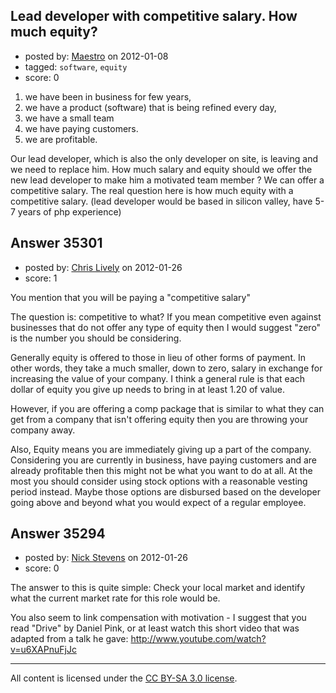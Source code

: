 ## Lead developer with competitive salary. How much equity?

- posted by: [Maestro](https://stackexchange.com/users/-1/15491-maestro) on 2012-01-08
- tagged: `software`, `equity`
- score: 0

1. we have been in business for few years, 
2. we have a product (software) that is being refined every day, 
3. we have a small team
4. we have paying customers.
5. we are profitable.
 
Our lead developer, which is also the only developer on site, is leaving and we need to replace him. 
How much salary and equity should we offer the new lead developer to make him a motivated team member ? We can offer a competitive salary. The real question here is how much equity with a competitive salary.
(lead developer would be based in silicon valley, have 5-7 years of php experience)


## Answer 35301

- posted by: [Chris Lively](https://stackexchange.com/users/-1/1306-chris-lively) on 2012-01-26
- score: 1

You mention that you will be paying a "competitive salary"

The question is: competitive to what?  If you mean competitive even against businesses that do not offer any type of equity then I would suggest "zero" is the number you should be considering.

Generally equity is offered to those in lieu of other forms of payment.  In other words, they take a much smaller, down to zero, salary in exchange for increasing the value of your company.  I think a general rule is that each dollar of equity you give up needs to bring in at least 1.20 of value.

However, if you are offering a comp package that is similar to what they can get from a company that isn't offering equity then you are throwing your company away.

Also, Equity means you are immediately giving up a part of the company.  Considering you are currently in business, have paying customers and are already profitable then this might not be what you want to do at all.  At the most you should consider using stock options with a reasonable vesting period instead.  Maybe those options are disbursed based on the developer going above and beyond what you would expect of a regular employee.






## Answer 35294

- posted by: [Nick Stevens](https://stackexchange.com/users/-1/15902-nick-stevens) on 2012-01-26
- score: 0

The answer to this is quite simple: Check your local market and identify what the current market rate for this role would be.

You also seem to link compensation with motivation - I suggest that you read "Drive" by Daniel Pink, or at least watch this short video that was adapted from a talk he gave: http://www.youtube.com/watch?v=u6XAPnuFjJc



---

All content is licensed under the [CC BY-SA 3.0 license](https://creativecommons.org/licenses/by-sa/3.0/).
